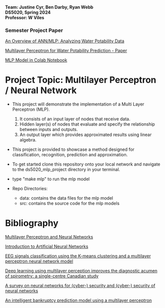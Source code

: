 __Team: Justine Cyr, Ben Darby, Ryan Webb__<br>
__DS5020, Spring 2024__<br>
__Professor: W Viles__<br>
### Semester Project Paper
[An Overview of ANN/MLP: Analyzing Water Potability Data](https://docs.google.com/document/d/101gRpJYR1gP-H9hRQgJUnVGIw7PT2j6PrdwQfrNMmSM/edit)

[Multilayer Perceptron for Water Potability Prediction - Paper](https://docs.google.com/document/d/1bF4Kb_jRjQWHoXGLLgkLGoO-WSYhhsguDwRlOtZXv1I/edit?usp=sharing)

[MLP Model in Colab Notebook](https://colab.research.google.com/drive/1HILWKScz4AJWYLNfd6l1wLC6mg2ACpj4?usp=sharing)

# Project Topic: Multilayer Perceptron / Neural Network

* This project will  demonstrate the implementation of a Multi Layer Perceptron (MLP). 
    1. It consists of an input layer of nodes that receive data.
    2. Hidden layer(s) of nodes that evaluate and specify the relationship between inputs and outputs.
    3. An output layer which provides approximated results using linear algebra.

* This project is provided to showcase a method designed for classification, recognition, prediction and approximation.

* To get started clone this repository onto your local network and navigate to the ds5020_mlp_project directory in your terminal.

* type "make mlp" to run the mlp model

* Repo Directories:    
    - data: contains the data files for the mlp model
    - src: contains the source code for the mlp models

  
# Bibliography
   [Multilayer Perceptron and Neural Networks](https://darbyatne.github.io/Multilayer_perceptron_and_neural_networks.pdf)

   [Introduction to Artificial Neural Networks](https://www.ijeit.com/vol%202/Issue%201/IJEIT1412201207_36.pdf)

   [EEG signals classification using the K-means clustering and a multilayer perceptron neural network model](https://www.sciencedirect.com/science/article/abs/pii/S0957417411006762)

   [Deep learning using multilayer perception improves the diagnostic acumen of spirometry: a single-centre Canadian study](https://pubmed.ncbi.nlm.nih.gov/36572484/)

   [A survey on neural networks for (cyber-) security and (cyber-) security of neural networks](https://www.sciencedirect.com/science/article/pii/S0925231222007184)

   [An intelligent bankruptcy prediction model using a multilayer perceptron](https://www.sciencedirect.com/science/article/pii/S2667305322000734)
